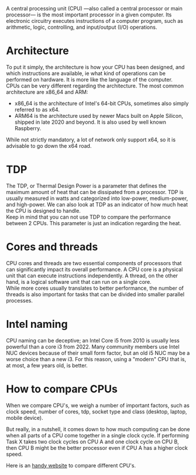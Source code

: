 A central processing unit (CPU) —also called a central processor or main processor— is the most important processor in a given computer. Its electronic circuitry executes instructions of a computer program, such as arithmetic, logic, controlling, and input/output (I/O) operations.  

# Architecture
To put it simply, the architecture is how your CPU has been designed, and which instructions are available, ie what kind of operations can be performed on hardware. It is more like the language of the computer.  
CPUs can be very different regarding the architecture. The most common architecture are x86_64 and ARM:
- x86_64 is the architecture of Intel's 64-bit CPUs, sometimes also simply referred to as x64.
- ARM64 is the architecture used by newer Macs built on Apple Silicon, shipped in late 2020 and beyond. It is also used by well known Raspberry.

While not strictly mandatory, a lot of network only support x64, so it is advisable to go down the x64 road.

# TDP
The TDP, or Thermal Design Power is a parameter that defines the maximum amount of heat that can be dissipated from a processor. TDP is usually measured in watts and categorized into low-power, medium-power, and high-power. We can also look at TDP as an indicator of how much heat the CPU is designed to handle.  
Keep in mind that you can not use TDP to compare the performance between 2 CPUs. This parameter is just an indication regarding the heat.

# Cores and threads
CPU cores and threads are two essential components of processors that can significantly impact its overall performance. A CPU core is a physical unit that can execute instructions independently. A thread, on the other hand, is a logical software unit that can run on a single core.  
While more cores usually translates to better performance, the number of threads is also important for tasks that can be divided into smaller parallel processes.

# Intel naming
CPU naming can be deceptive; an Intel Core i5 from 2010 is usually less powerful than a core i3 from 2022. Many community members use Intel NUC devices because of their small form factor, but an old i5 NUC may be a worse choice than a new i3. For this reason, using a "modern" CPU that is, at most, a few years old, is better.

# How to compare CPUs
When we compare CPU's, we weigh a number of important factors, such as clock speed, number of cores, tdp, socket type and class (desktop, laptop, mobile device).  

But really, in a nutshell, it comes down to how much computing can be done when all parts of a CPU come together in a single clock cycle. If performing Task X takes two clock cycles on CPU A and one clock cycle on CPU B, then CPU B might be the better processor even if CPU A has a higher clock speed.  

Here is an [handy website](https://www.cpubenchmark.net/singleCompare.php) to compare different CPU's.